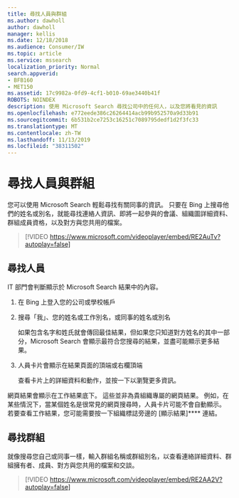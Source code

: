 ```yaml
---
title: 尋找人員與群組
ms.author: dawholl
author: dawholl
manager: kellis
ms.date: 12/18/2018
ms.audience: Consumer/IW
ms.topic: article
ms.service: mssearch
localization_priority: Normal
search.appverid:
- BFB160
- MET150
ms.assetid: 17c9982a-0fd9-4cf1-b010-69ae3440b41f
ROBOTS: NOINDEX
description: 使用 Microsoft Search 尋找公司中的任何人，以及您將看見的資訊
ms.openlocfilehash: e772eede386c26264414acb99b952570a9d33b91
ms.sourcegitcommit: 6b531b2ce7253c16251c7089795dedf1d2f3fc33
ms.translationtype: MT
ms.contentlocale: zh-TW
ms.lasthandoff: 11/13/2019
ms.locfileid: "38311502"
---
```

# <a name="find-people-and-groups"></a>尋找人員與群組

您可以使用 Microsoft Search 輕鬆尋找有關同事的資訊。 只要在 Bing 上搜尋他們的姓名或別名，就能尋找連絡人資訊、即將一起參與的會議、組織圖詳細資料、群組成員資格，以及對方與您共用的檔案。
  
> [!VIDEO https://www.microsoft.com/videoplayer/embed/RE2AuTv?autoplay=false]
  
## <a name="find-people"></a>尋找人員

IT 部門會判斷顯示於 Microsoft Search 結果中的內容。
  
1. 在 Bing 上登入您的公司或學校帳戶
    
2. 搜尋「我」、您的姓名或工作別名，或同事的姓名或別名
    
    如果包含名字和姓氏就會傳回最佳結果，但如果您只知道對方姓名的其中一部分，Microsoft Search 會顯示最符合您搜尋的結果，並盡可能顯示更多結果。
    
3. 人員卡片會顯示在結果頁面的頂端或右欄頂端
    
    查看卡片上的詳細資料和動作，並按一下以瀏覽更多資訊。
    
網頁結果會顯示在工作結果底下。 這些並非為貴組織專屬的網頁結果。 例如，在某些情況下，當某個姓名是很常見的網頁搜尋時，人員卡片可能不會自動顯示。 若要查看工作結果，您可能需要按一下組織標誌旁邊的 [顯示結果]**** 連結。 
  
## <a name="find-groups"></a>尋找群組

就像搜尋您自己或同事一樣，輸入群組名稱或群組別名，以查看連絡詳細資料、群組擁有者、成員、對方與您共用的檔案和交談。
  
> [!VIDEO https://www.microsoft.com/videoplayer/embed/RE2AA2V?autoplay=false]
  

  

